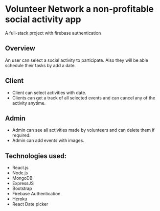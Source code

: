 # Volunteer Network a non-profitable social activity app
A full-stack project with firebase authentication


## Overview
An user can select a social activity to participate. Also they will be able schedule their tasks by add a date.

## Client
- Client can select activities with date.
- Clients can get a track of all selected events and can cancel any of the activity anytime.


## Admin
- Admin can see all activities made by volunteers and can delete them if required.
- Admin can add events with images.

## Technologies used:
- React.js
- Node.js
- MongoDB
- ExpressJS
- Bootstrap
- Firebase Authentication
- Heroku
- React Date picker
